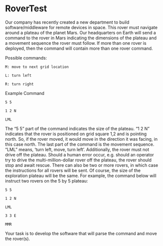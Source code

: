 # RoverTest

Our company has recently created a new department to build software/middleware for
remote devices in space. This rover must navigate around a plateau of the planet Mars.
Our headquarters on Earth will send a command to the rover in Mars indicating the
dimensions of the plateau and a movement sequence the rover must follow. If more than one
rover is deployed, then the command will contain more than one rover command.

Possible commands:

	M: move to next grid location

	L: turn left

	R: turn right

Example Command

	5 5

	1 2 N

	LML

The “5 5” part of the command indicates the size of the plateau. “1 2 N” indicates that the
rover is positioned on grid square 1,2 and is pointing north. So, if the rover moved, it would
move in the direction it was facing, in this case north. The last part of the command is the
movement sequence. “LML” means, ‘turn left, move, turn left’.
Additionally, the rover must not drive off the plateau. Should a human error occur, e.g. should
an operator try to drive the multi-million-dollar rover off the plateau, the rover should stop
and await rescue.
There can also be two or more rovers, in which case the instructions for all rovers will be
sent. Of course, the size of the exploration plateau will be the same. For example, the
command below will instruct two rovers on the 5 by 5 plateau:

	5 5

	1 2 N

	LML

	3 3 E

	MMR

Your task is to develop the software that will parse the command and move the rover(s).
